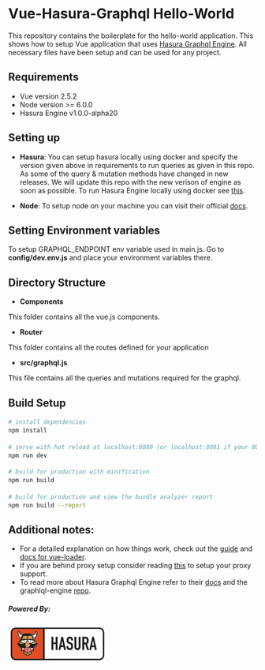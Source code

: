 # Vue-Hasura-Graphql Hello-World


This repository contains the boilerplate for the hello-world application. This shows how to setup Vue application that uses [Hasura Graphql Engine](https://github.com/hasura/graphql-engine). All necessary files have been setup and can be used for any project.

## Requirements

* Vue version 2.5.2
* Node version >= 6.0.0
* Hasura Engine v1.0.0-alpha20

## Setting up

- **Hasura**: You can setup hasura locally using docker and specify the version given above in requirements to run queries as given in this repo. As some of the query & mutation methods have changed in new releases. We will update this repo with the new verison of engine as soon as possible. To run Hasura Engine locally using docker see [this](https://docs.hasura.io/1.0/graphql/manual/deployment/docker/index.html).

- **Node**: To setup node on your machine you can visit their official [docs](https://nodejs.org/en/download/).

## Setting Environment variables

To setup GRAPHQL_ENDPOINT env variable used in main.js. Go to **config/dev.env.js** and place your environment variables there.

## Directory Structure

- **Components**

This folder contains all the vue.js components.
 
- **Router**

This folder contains all the routes defined for your application

- **src/graphql.js**

This file contains all the queries and mutations required for the graphql.


## Build Setup

``` bash
# install dependencies
npm install

# serve with hot reload at localhost:8080 (or localhost:8081 if your 8080 port is being used by other software e.g. Hasura Engine runs on 8080)
npm run dev

# build for production with minification
npm run build

# build for production and view the bundle analyzer report
npm run build --report
```

## Additional notes:

* For a detailed explanation on how things work, check out the [guide](http://vuejs-templates.github.io/webpack/) and [docs for vue-loader](http://vuejs.github.io/vue-loader).
* If you are behind proxy setup consider reading [this](https://www.jhipster.tech/configuring-a-corporate-proxy/) to setup your proxy support.
* To read more about Hasura Graphql Engine refer to their [docs](https://docs.hasura.io/) and the graphlql-engine [repo](https://github.com/hasura/graphql-engine).

##### Powered By:

![Hasura](../assets/hasura_mascot_logo_horizontal_200px.png)